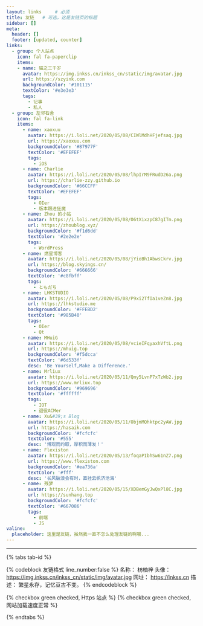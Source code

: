 ```yaml
---
layout: links     # 必须
title: 友链   # 可选，这是友链页的标题
sidebar: []
meta:
  header: []
  footer: [updated, counter]
links:
  - group: 个人站点
    icon: fal fa-paperclip
    items:
    - name: 猫之三千岁
      avatar: https://img.inkss.cn/inkss_cn/static/img/avatar.jpg
      url: https://szyink.com
      backgroundColor: '#101115'
      textColor: '#e3e3e3'
      tags:
        - 记事
        - 私人
  - group: 左邻右舍
    icon: fal fa-link
    items:
      - name: xaoxuu
        avatar: https://i.loli.net/2020/05/08/CIWlMdhHFjefsaq.jpg
        url: https://xaoxuu.com
        backgroundColor: '#87977F'
        textColor: '#EFEFEF'
        tags:
          - iOS
      - name: Charlie
        avatar: https://i.loli.net/2020/05/08/lhpIrM9FRudD26a.png
        url: https://charlie-zzy.github.io
        backgroundColor: '#66CCFF'
        textColor: '#EFEFEF'
        tags:
          - OIer
          - 版本跟进狂魔
      - name: Zhou 的小站
        avatar: https://i.loli.net/2020/05/08/O6tXixzpC87gITm.png
        url: https://zhoublog.xyz/
        backgroundColor: '#f1d6dd'
        textColor: '#2e2e2e'
        tags:
          - WordPress
      - name: 燃星博客
        avatar: https://i.loli.net/2020/05/08/jYioBh1AbwsCkrv.jpg
        url: https://blog.skyings.cn/
        backgroundColor: '#666666'
        textColor: '#c8fbff'
        tags:
          - ともだち
      - name: LHKSTUDIO
        avatar: https://i.loli.net/2020/05/08/P9xi2TfIa1veZn8.jpg
        url: https://lhkstudio.me
        backgroundColor: '#FFEBD2'
        textColor: '#985B40'
        tags:
          - OIer
          - Qt
      - name: MHuiG
        avatar: https://i.loli.net/2020/05/08/vcieIFqyaxhVftL.png
        url: https://mhuig.top
        backgroundColor: '#f5dcca'
        textColor: '#6d533f'
        desc: 'Be Yourself,Make a Difference.'
      - name: Mrliux
        avatar: https://i.loli.net/2020/05/11/Qmy5LvnP7xTzWb2.jpg
        url: https://www.mrliux.top
        backgroundColor: '#969696'
        textColor: '#ffffff'
        tags:
          - IOT
          - 退役ACMer
      - name: Xu&#39;s Blog
        avatar: https://i.loli.net/2020/05/11/ObjmMQhktpc2yAW.jpg
        url: https://hasaik.com
        backgroundColor: '#fcfcfc'
        textColor: '#555'
        desc: '博观而约取，厚积而薄发！'
      - name: Flexiston
        avatar: https://i.loli.net/2020/05/13/foqaPIbhSw61nZ7.png
        url: https://www.flexiston.com
        backgroundColor: '#ea736a'
        textColor: '#fff'
        desc: '长风破浪会有时，直挂云帆济沧海'
      - name: 残梦
        avatar: https://i.loli.net/2020/05/15/XDBemGyJwQxPl8C.jpg
        url: https://sunhang.top
        backgroundColor: '#fcfcfc'
        textColor: '#667086'
        tags:
          - 前端
          - JS
valine:
  placeholder: 这里是友链，虽然我一直不怎么处理友链的啊喂...
---
```


------

{% tabs tab-id %}

<!-- tab <i class="fad fa-galaxy"></i><i style="font-weight: normal;font-style: normal;">&nbsp;举个栗子</i> -->

{% codeblock 友链格式 line_number:false %}
名称： 枋柚梓
头像： https://img.inkss.cn/inkss_cn/static/img/avatar.jpg
网址： https://inkss.cn
描述： 繁星永存，记忆亘古不变。
{% endcodeblock %}

<!-- endtab -->

<!-- tab <i class="fad fa-greater-than-equal"></i><i style="font-weight: normal;font-style: normal;">&nbsp;前置要求 </i> -->

{% checkbox green checked, Https 站点 %}
{% checkbox green checked, 网站加载速度正常 %}

<!-- endtab -->

{% endtabs %}

